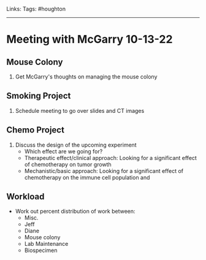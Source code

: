 Links:
Tags: #houghton 

---

# Meeting with McGarry 10-13-22

## Mouse Colony
1. Get McGarry's thoughts on managing the mouse colony

## Smoking Project
1. Schedule meeting to go over slides and CT images

## Chemo Project
1. Discuss the design of the upcoming experiment
	- Which effect are we going for?
	- Therapeutic effect/clinical approach: Looking for a significant effect of chemotherapy on tumor growth
	- Mechanistic/basic approach: Looking for a significant effect of chemotherapy on the immune cell population and 

## Workload
- Work out percent distribution of work between:
	- Misc.
	- Jeff
	- Diane
	- Mouse colony
	- Lab Maintenance
	- Biospecimen
